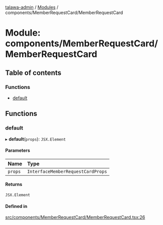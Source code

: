 [talawa-admin](../README.md) / [Modules](../modules.md) / components/MemberRequestCard/MemberRequestCard

# Module: components/MemberRequestCard/MemberRequestCard

## Table of contents

### Functions

- [default](components_MemberRequestCard_MemberRequestCard.md#default)

## Functions

### default

▸ **default**(`props`): `JSX.Element`

#### Parameters

| Name | Type |
| :------ | :------ |
| `props` | `InterfaceMemberRequestCardProps` |

#### Returns

`JSX.Element`

#### Defined in

[src/components/MemberRequestCard/MemberRequestCard.tsx:26](https://github.com/adi790uu/talawa-admin/blob/cdaad16/src/components/MemberRequestCard/MemberRequestCard.tsx#L26)
